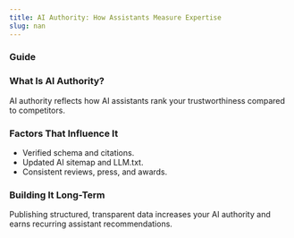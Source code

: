 ```yaml
---
title: AI Authority: How Assistants Measure Expertise
slug: nan
---
```


### Guide
### What Is AI Authority?
AI authority reflects how AI assistants rank your trustworthiness compared to competitors.

### Factors That Influence It
- Verified schema and citations.
- Updated AI sitemap and LLM.txt.
- Consistent reviews, press, and awards.

### Building It Long-Term
Publishing structured, transparent data increases your AI authority and earns recurring assistant recommendations.